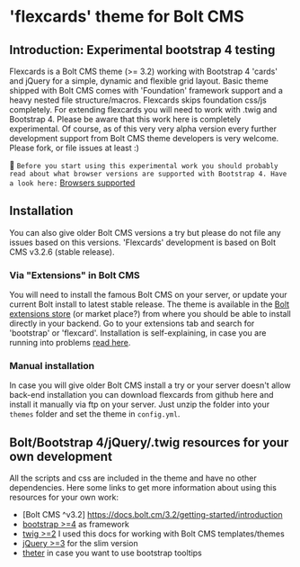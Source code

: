 # 'flexcards' theme for Bolt CMS
## Introduction: Experimental bootstrap 4 testing
Flexcards is a Bolt CMS theme (>= 3.2) working with Bootstrap 4 'cards' and jQuery for a simple, dynamic and flexible grid layout. Basic theme shipped with Bolt CMS comes with 'Foundation' framework support and a heavy nested file structure/macros. Flexcards skips foundation css/js completely. For extending flexcards you will need to work with .twig and Bootstrap 4. Please be aware that this work here is completely experimental. Of course, as of this very very alpha version every further development support from Bolt CMS theme developers is very welcome. Please fork, or file issues at least :)

:no_bell: 
```Before you start using this experimental work you should probably read about what browser versions are supported with Bootstrap 4. Have a look here:``` [Browsers supported](http://v4-alpha.getbootstrap.com/getting-started/browsers-devices/)

## Installation
You can also give older Bolt CMS versions a try but please do not file any issues based on this versions. 'Flexcards' development is based on Bolt CMS v3.2.6 (stable release).

### Via "Extensions" in Bolt CMS
You will need to install the famous Bolt CMS on your server, or update your current Bolt install to latest stable release. The theme is available in the [Bolt extensions store](https://market.bolt.cm/) (or market place?) from where you should be able to install directly in your backend. Go to your extensions tab and search for 'bootstrap' or 'flexcard'. Installation is self-explaining, in case you are running into problems [read here](https://docs.bolt.cm/3.2/extensions/introduction#installing-new-extensions).

### Manual installation
In case you will give older Bolt CMS install a try or your server doesn't allow back-end installation you can download flexcards from github here and install it manually via ftp on your server. Just unzip the folder into your `themes` folder and set the theme in `config.yml`.

## Bolt/Bootstrap 4/jQuery/.twig resources for your own development
All the scripts and css are included in the theme and have no other dependencies. Here some links to get more information about using this resources for your own work:

 * [Bolt CMS ^v3.2] https://docs.bolt.cm/3.2/getting-started/introduction
 * [bootstrap >=4](https://v4-alpha.getbootstrap.com/) as framework
 * [twig >=2](http://twig.sensiolabs.org/doc/2.x/) I used this docs for working with Bolt CMS templates/themes
 * [jQuery >=3](https://jquery.com/download/) for the slim version
 * [theter](http://tether.io/) in case you want to use bootstrap tooltips
 


